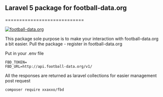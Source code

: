 ## Laravel 5 package for football-data.org
============================

[![football-data.org](http://football-data.org)](http://football-data.org)

This package sole purpose is to make your interaction with football-data.org a bit easier.
Pull the package - register in football-data.org

Put in your .env file
```
FBD_TOKEN=
FBD_URL=http://api.football-data.org/v1/
```

All the responses are returned as laravel collections for easier management post request


```
composer require xxaxxo/fbd
```



